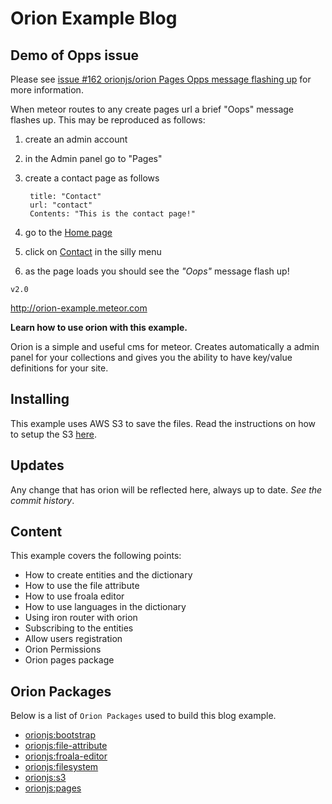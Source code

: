Orion Example Blog
==================

## Demo of Opps issue
Please see [issue #162 orionjs/orion Pages Opps message flashing up](https://github.com/orionjs/orion/issues/162) for more information.

When meteor routes to any create pages url a brief "Oops" message flashes up. This may be reproduced as follows:
  
1. create an admin account
2. in the Admin panel go to "Pages"
3. create a contact page as follows

        title: "Contact"
        url: "contact"
        Contents: "This is the contact page!"  
4. go to the [Home page](http://localhost:3000)
5. click on [Contact](http://localhost:3000/contact) in the silly menu
6. as the page loads you should see the *"Oops"* message flash up!


``` v2.0 ```

http://orion-example.meteor.com

**Learn how to use orion with this example.**

Orion is a simple and useful cms for meteor. 
Creates automatically a admin panel for your 
collections and gives you the ability to have
key/value definitions for your site.

## Installing

This example uses AWS S3 to save the files.
Read the instructions on how to setup the S3 [here](https://github.com/orionjs/orion/tree/master/packages/s3).


## Updates

Any change that has orion will be reflected here, always up to date.
*See the commit history*.


## Content

This example covers the following points:

- How to create entities and the dictionary
- How to use the file attribute
- How to use froala editor
- How to use languages in the dictionary
- Using iron router with orion
- Subscribing to the entities
- Allow users registration
- Orion Permissions
- Orion pages package

## Orion Packages

Below is a list of `Orion Packages` used to build this blog example.

- [orionjs:bootstrap](https://github.com/orionjs/orion/tree/master/packages/bootstrap)
- [orionjs:file-attribute](https://github.com/orionjs/orion/tree/master/packages/file-attribute)
- [orionjs:froala-editor](https://github.com/orionjs/orion/tree/master/packages/froala)
- [orionjs:filesystem](https://github.com/orionjs/orion/tree/master/packages/filesystem)
- [orionjs:s3](https://github.com/orionjs/orion/tree/master/packages/s3)
- [orionjs:pages](https://github.com/orionjs/orion/tree/master/packages/pages)
